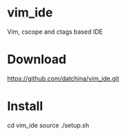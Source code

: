 # vim_ide
Vim, cscope and ctags based IDE

# Download
https://github.com/datchina/vim_ide.git

# Install
cd vim_ide
source ./setup.sh
